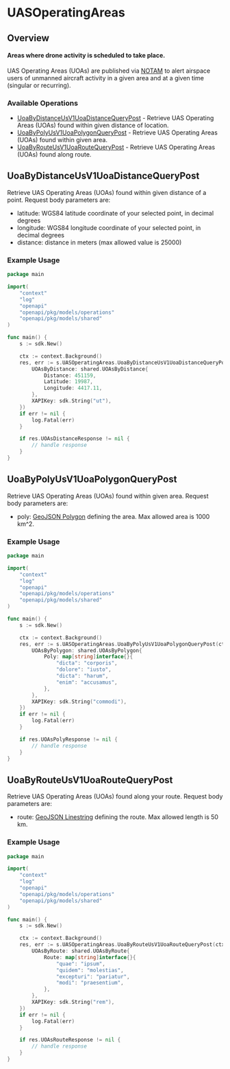 # UASOperatingAreas

## Overview

#### Areas where drone activity is scheduled to take place. 
UAS Operating Areas (UOAs) are published via [NOTAM](https://www.faa.gov/regulations_policies/orders_notices/index.cfm/go/document.information/documentID/1035053) to alert airspace users of unmanned aircraft activity in a given area and at a given time (singular or recurring).

### Available Operations

* [UoaByDistanceUsV1UoaDistanceQueryPost](#uoabydistanceusv1uoadistancequerypost) - Retrieve UAS Operating Areas (UOAs) found within given distance of location.
* [UoaByPolyUsV1UoaPolygonQueryPost](#uoabypolyusv1uoapolygonquerypost) - Retrieve UAS Operating Areas (UOAs) found within given area.
* [UoaByRouteUsV1UoaRouteQueryPost](#uoabyrouteusv1uoaroutequerypost) - Retrieve UAS Operating Areas (UOAs) found along route.

## UoaByDistanceUsV1UoaDistanceQueryPost

Retrieve UAS Operating Areas (UOAs) found within given distance of a point. Request body parameters are:
* latitude:  WGS84 latitude coordinate of your selected point, in decimal degrees
* longitude:  WGS84 longitude coordinate of your selected point, in decimal degrees
* distance:  distance in meters (max allowed value is 25000)

### Example Usage

```go
package main

import(
	"context"
	"log"
	"openapi"
	"openapi/pkg/models/operations"
	"openapi/pkg/models/shared"
)

func main() {
    s := sdk.New()

    ctx := context.Background()
    res, err := s.UASOperatingAreas.UoaByDistanceUsV1UoaDistanceQueryPost(ctx, operations.UoaByDistanceUsV1UoaDistanceQueryPostRequest{
        UOAsByDistance: shared.UOAsByDistance{
            Distance: 451159,
            Latitude: 19987,
            Longitude: 4417.11,
        },
        XAPIKey: sdk.String("ut"),
    })
    if err != nil {
        log.Fatal(err)
    }

    if res.UOAsDistanceResponse != nil {
        // handle response
    }
}
```

## UoaByPolyUsV1UoaPolygonQueryPost

Retrieve UAS Operating Areas (UOAs) found within given area. Request body parameters are:
* poly:  [GeoJSON Polygon](https://www.rfc-editor.org/rfc/rfc7946.html#appendix-A) defining the area. Max allowed area is 1000 km^2.

### Example Usage

```go
package main

import(
	"context"
	"log"
	"openapi"
	"openapi/pkg/models/operations"
	"openapi/pkg/models/shared"
)

func main() {
    s := sdk.New()

    ctx := context.Background()
    res, err := s.UASOperatingAreas.UoaByPolyUsV1UoaPolygonQueryPost(ctx, operations.UoaByPolyUsV1UoaPolygonQueryPostRequest{
        UOAsByPolygon: shared.UOAsByPolygon{
            Poly: map[string]interface{}{
                "dicta": "corporis",
                "dolore": "iusto",
                "dicta": "harum",
                "enim": "accusamus",
            },
        },
        XAPIKey: sdk.String("commodi"),
    })
    if err != nil {
        log.Fatal(err)
    }

    if res.UOAsPolyResponse != nil {
        // handle response
    }
}
```

## UoaByRouteUsV1UoaRouteQueryPost

Retrieve UAS Operating Areas (UOAs) found along your route. Request body parameters are:
* route:  [GeoJSON Linestring](https://www.rfc-editor.org/rfc/rfc7946.html#appendix-A) defining the route. Max allowed length is 50 km.

### Example Usage

```go
package main

import(
	"context"
	"log"
	"openapi"
	"openapi/pkg/models/operations"
	"openapi/pkg/models/shared"
)

func main() {
    s := sdk.New()

    ctx := context.Background()
    res, err := s.UASOperatingAreas.UoaByRouteUsV1UoaRouteQueryPost(ctx, operations.UoaByRouteUsV1UoaRouteQueryPostRequest{
        UOAsByRoute: shared.UOAsByRoute{
            Route: map[string]interface{}{
                "quae": "ipsum",
                "quidem": "molestias",
                "excepturi": "pariatur",
                "modi": "praesentium",
            },
        },
        XAPIKey: sdk.String("rem"),
    })
    if err != nil {
        log.Fatal(err)
    }

    if res.UOAsRouteResponse != nil {
        // handle response
    }
}
```
